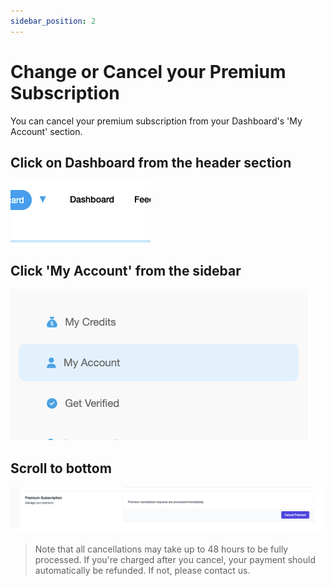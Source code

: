 ```yaml
---
sidebar_position: 2
---
```


# Change or Cancel your Premium Subscription

You can cancel your premium subscription from your Dashboard's 'My Account' section.

## Click on Dashboard from the header section

![Dashboard](image.png)

## Click 'My Account' from the sidebar

![My Account](image-1.png)

## Scroll to bottom

![Scroll to bottom of the page](image-3.png)

> Note that all cancellations may take up to 48 hours to be fully processed. If you're charged after you cancel, your payment should automatically be refunded. If not, please contact us.